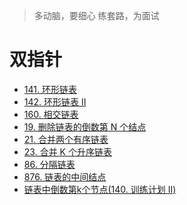 
> 多动脑，要细心
> 练套路，为面试

# 双指针

- [141. 环形链表](https://leetcode.cn/problems/linked-list-cycle/description/) 
- [142. 环形链表 II](https://leetcode.cn/problems/linked-list-cycle-ii/description/) 
- [160. 相交链表](https://leetcode.cn/problems/intersection-of-two-linked-lists/description/) 
- [19. 删除链表的倒数第 N 个结点](https://leetcode.cn/problems/remove-nth-node-from-end-of-list/description/)
- [21. 合并两个有序链表](https://leetcode.cn/problems/merge-two-sorted-lists/description/)
- [23. 合并 K 个升序链表](https://leetcode.cn/problems/merge-k-sorted-lists/description/)
- [86. 分隔链表](https://leetcode.cn/problems/partition-list/description/)
- [876. 链表的中间结点](https://leetcode.cn/problems/middle-of-the-linked-list/description/)
- [链表中倒数第k个节点(140. 训练计划 II)](https://leetcode.cn/problems/lian-biao-zhong-dao-shu-di-kge-jie-dian-lcof/description/)